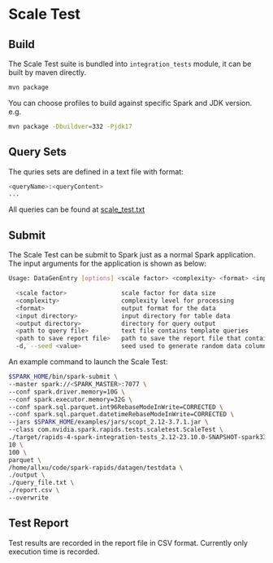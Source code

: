 # Scale Test

## Build

The Scale Test suite is bundled into `integration_tests` module, it can be built by maven directly.

```bash
mvn package
```

You can choose profiles to build against specific Spark and JDK version. e.g.

```bash
mvn package -Dbuildver=332 -Pjdk17
```

## Query Sets
The quries sets are defined in a text file with format:
```bash
<queryName>:<queryContent>
...
```

All queries can be found at [scale_test.txt](./src/test/resources/scale_test.txt)

## Submit

The Scale Test can be submit to Spark just as a normal Spark application.
The input arguments for the application is shown as below:

```bash
Usage: DataGenEntry [options] <scale factor> <complexity> <format> <input directory> <output directory> <path to query file> <path to save report file>

  <scale factor>               scale factor for data size
  <complexity>                 complexity level for processing
  <format>                     output format for the data
  <input directory>            input directory for table data
  <output directory>           directory for query output
  <path to query file>         text file contains template queries
  <path to save report file>   path to save the report file that contains test results
  -d, --seed <value>           seed used to generate random data columns. default is 41 if not specified
```

An example command to launch the Scale Test:

```bash
$SPARK_HOME/bin/spark-submit \
--master spark://<SPARK_MASTER>:7077 \
--conf spark.driver.memory=10G \
--conf spark.executor.memory=32G \
--conf spark.sql.parquet.int96RebaseModeInWrite=CORRECTED \
--conf spark.sql.parquet.datetimeRebaseModeInWrite=CORRECTED \
--jars $SPARK_HOME/examples/jars/scopt_2.12-3.7.1.jar \
--class com.nvidia.spark.rapids.tests.scaletest.ScaleTest \
./target/rapids-4-spark-integration-tests_2.12-23.10.0-SNAPSHOT-spark332.jar \
10 \
100 \
parquet \
/home/allxu/code/spark-rapids/datagen/testdata \
./output \
./query_file.txt \
./report.csv \
--overwrite

```

## Test Report

Test results are recorded in the report file in CSV format. Currently only execution time is recorded.
